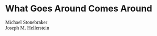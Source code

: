 # What Goes Around Comes Around
<font face="微软雅黑" size="3px">

Michael Stonebraker  
Joseph M. Hellerstein
